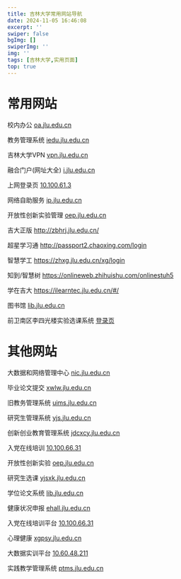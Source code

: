 ```yaml
---
title: 吉林大学常用网站导航
date: 2024-11-05 16:46:08
excerpt: ''
swiper: false
bgImg: []
swiperImg: ''
img: '' 
tags: [吉林大学,实用页面]
top: true
---
```


# 常用网站

校内办公 [oa.jlu.edu.cn](http://oa.jlu.edu.cn/)

教务管理系统 [iedu.jlu.edu.cn](https://iedu.jlu.edu.cn/)

吉林大学VPN [vpn.jlu.edu.cn](https://vpn.jlu.edu.cn/)

融合门户(网址大全) [i.jlu.edu.cn](http://i.jlu.edu.cn/)

上网登录页 [10.100.61.3](http://10.100.61.3/)

网络自助服务 [ip.jlu.edu.cn](http://ip.jlu.edu.cn/)

开放性创新实验管理 [oep.jlu.edu.cn](http://oep.jlu.edu.cn/)

吉大正版 http://zbhrj.jlu.edu.cn/

超星学习通 http://passport2.chaoxing.com/login

智慧学工 https://zhxg.jlu.edu.cn/xg/login

知到/智慧树 https://onlineweb.zhihuishu.com/onlinestuh5

学在吉大 https://ilearntec.jlu.edu.cn/#/

图书馆 [lib.jlu.edu.cn](http://lib.jlu.edu.cn/)

前卫南区李四光楼实验选课系统 [登录页](http://59.72.114.91:8081/selectcur/index.jsp)

# 其他网站

大数据和网络管理中心 [nic.jlu.edu.cn](http://nic.jlu.edu.cn/)

毕业论文提交 [xwlw.jlu.edu.cn](https://xwlw.jlu.edu.cn/)

旧教务管理系统 [uims.jlu.edu.cn](http://uims.jlu.edu.cn/)

研究生管理系统 [yjs.jlu.edu.cn](http://yjs.jlu.edu.cn/)

创新创业教育管理系统 [jdcxcy.jlu.edu.cn](https://jdcxcy.jlu.edu.cn/)

入党在线培训 [10.100.66.31](http://10.100.66.31/)

开放性创新实验 [oep.jlu.edu.cn](http://oep.jlu.edu.cn/)

研究生选课 [yjsxk.jlu.edu.cn](http://yjsxk.jlu.edu.cn/)

学位论文系统 [lib.jlu.edu.cn](http://lib.jlu.edu.cn/)

健康状况申报 [ehall.jlu.edu.cn](http://ehall.jlu.edu.cn/)

入党在线培训平台 [10.100.66.31](http://10.100.66.31/)

心理健康 [xgpsy.jlu.edu.cn](http://xgpsy.jlu.edu.cn/)

大数据实训平台 [10.60.48.211](http://10.60.48.211/)

实践教学管理系统 [ptms.jlu.edu.cn](http://ptms.jlu.edu.cn/)

